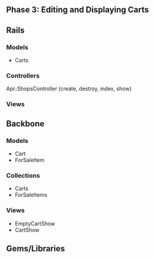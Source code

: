 ## Phase 3: Editing and Displaying Carts

## Rails
### Models
* Carts

### Controllers
Api::ShopsController (create, destroy, index, show)

### Views

## Backbone
### Models
* Cart
* ForSaleItem

### Collections
* Carts
* ForSaleItems

### Views
* EmptyCartShow
* CartShow

## Gems/Libraries